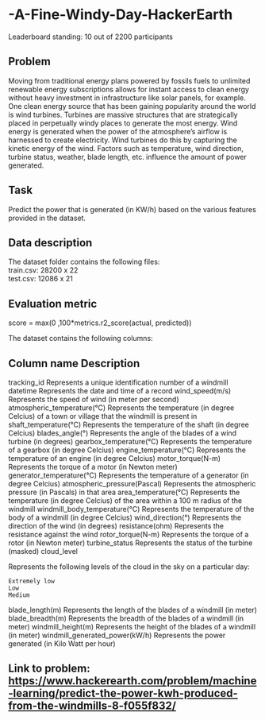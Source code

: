 # -A-Fine-Windy-Day-HackerEarth

Leaderboard standing: 10 out of 2200 participants

## Problem  

Moving from traditional energy plans powered by fossils fuels to unlimited renewable energy subscriptions allows for instant access to clean energy without heavy investment in infrastructure like solar panels, for example.  One clean energy source that has been gaining popularity around the world is wind turbines. Turbines are massive structures that are strategically placed in perpetually windy places to generate the most energy. Wind energy is generated when the power of the atmosphere’s airflow is harnessed to create electricity. Wind turbines do this by capturing the kinetic energy of the wind. Factors such as temperature, wind direction, turbine status, weather, blade length, etc. influence the amount of power generated. 

## Task

Predict the power that is generated (in KW/h) based on the various features provided in the dataset. 

## Data description  
The dataset folder contains the following files:      
train.csv: 28200 x 22     
test.csv: 12086 x 21  

## Evaluation metric  

score = max(0 ,100*metrics.r2_score(actual, predicted))

The dataset contains the following columns:

## Column name 	Description

tracking_id 	Represents a unique identification number of a windmill
datetime 	Represents the date and time of a record
wind_speed(m/s) 	Represents the speed of wind (in meter per second)
atmospheric_temperature(°C) 	Represents the temperature (in degree Celcius) of a town or village that the windmill is present in
shaft_temperature(°C) 	Represents the temperature of the shaft (in degree Celcius) 
blades_angle(°) 	Represents the angle of the blades of a wind turbine (in degrees)
gearbox_temperature(°C) 	Represents the temperature of a gearbox  (in degree Celcius)
engine_temperature(°C) 	Represents the temperature of an engine (in degree Celcius)
motor_torque(N-m) 	Represents the torque of a motor (in Newton meter)
generator_temperature(°C) 	Represents the temperature of a generator (in degree Celcius)
atmospheric_pressure(Pascal) 	Represents the atmospheric pressure (in Pascals) in that area
area_temperature(°C) 	Represents the temperature (in degree Celcius) of the area within a 100 m radius of the windmill
windmill_body_temperature(°C) 	Represents the temperature of the body of a windmill (in degree Celcius)
wind_direction(°) 	Represents the direction of the wind (in degrees)
resistance(ohm) 	Represents the resistance against the wind
rotor_torque(N-m) 	Represents the torque of a rotor (in Newton meter)
turbine_status 	Represents the status of the turbine (masked)
cloud_level 	

Represents the following levels of the cloud in the sky on a particular day:

    Extremely low
    Low
    Medium

blade_length(m) 	Represents the length of the blades of a windmill (in meter)
blade_breadth(m) 	Represents the breadth of the blades of a windmill (in meter)
windmill_height(m) 	Represents the height of the blades of a windmill (in meter)
windmill_generated_power(kW/h) 	Represents the power generated (in Kilo Watt per hour)


## Link to problem: https://www.hackerearth.com/problem/machine-learning/predict-the-power-kwh-produced-from-the-windmills-8-f055f832/
